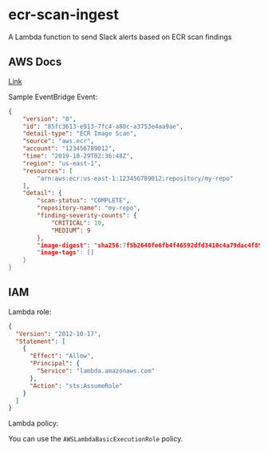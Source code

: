 # ecr-scan-ingest

A Lambda function to send Slack alerts based on ECR scan findings

## AWS Docs

[Link](https://docs.aws.amazon.com/AmazonECR/latest/userguide/ecr-eventbridge.html)

Sample EventBridge Event:

```json
{
    "version": "0",
    "id": "85fc3613-e913-7fc4-a80c-a3753e4aa9ae",
    "detail-type": "ECR Image Scan",
    "source": "aws.ecr",
    "account": "123456789012",
    "time": "2019-10-29T02:36:48Z",
    "region": "us-east-1",
    "resources": [
        "arn:aws:ecr:us-east-1:123456789012:repository/my-repo"
    ],
    "detail": {
        "scan-status": "COMPLETE",
        "repository-name": "my-repo",
        "finding-severity-counts": {
	        "CRITICAL": 10,
	        "MEDIUM”: 9
	    },
        "image-digest": "sha256:7f5b2640fe6fb4f46592dfd3410c4a79dac4f89e4782432e0378abcd1234",
        "image-tags": []
    }
}
```

## IAM

Lambda role:

```json
{
  "Version": "2012-10-17",
  "Statement": [
    {
      "Effect": "Allow",
      "Principal": {
        "Service": "lambda.amazonaws.com"
      },
      "Action": "sts:AssumeRole"
    }
  ]
}
```

Lambda policy:

You can use the `AWSLambdaBasicExecutionRole` policy.
